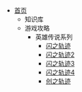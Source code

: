 - [首页](/)
    - 知识库
    - 游戏攻略
        - 英雄传说系列
            - [闪之轨迹](/game/TheLegendOfHeroes/SenNoKiseki/README)
            - [闪之轨迹2](/game/TheLegendOfHeroes/SenNoKiseki2/README)
            - [闪之轨迹3](/game/TheLegendOfHeroes/SenNoKiseki3/README)
            - [闪之轨迹4](/game/TheLegendOfHeroes/SenNoKiseki4/README)
            - [创之轨迹](/game/TheLegendOfHeroes/HajimariNoKiseki/README)
